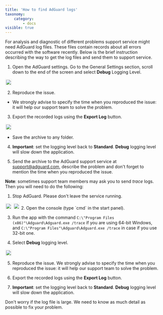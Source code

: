 ```yaml
---
title: 'How to find AdGuard logs'
taxonomy:
    category:
        - docs
visible: true
---
```


For analysis and diagnostic of different problems support service might need AdGuard log files. These files contain records about all errors occurred with the software recently. Below is the brief instruction describing the way to get the log files and send them to support service.

1. Open the AdGuard settings. Go to the General Settings section, scroll down to the end of the screen and select **Debug** Logging Level.

<img src="https://cdn.adguard.com/Adguard/kb/newscreenshots/En/eng_logs_1.png" style="border: 1px solid #efefef; max-width: 650px; padding: 2px;">

2. Reproduce the issue. 
- We strongly advise to specify the time when you reproduced the issue: it will help our support team to solve the problem.

3. Export the recorded logs using the **Export Log** button.

<img src="https://cdn.adguard.com/Adguard/kb/newscreenshots/En/eng_logs_2.png" style="border: 1px solid #efefef; max-width: 650px; padding: 2px;">

- Save the archive to any folder.

4. **Important**: set the logging level back to **Standard**. **Debug** logging level will slow down the application.

5. Send the archive to the AdGuard support service at support@adguard.com, describe the problem and don't forget to mention the time when you reproduced the issue.

<a id="trace-logs"></a>
**Note**: sometimes support team members may ask you to send *trace* logs. Then you will need to do the following:

1. Stop AdGuard. Please don't leave the service running.

<img src="https://cdn.adguard.com/Adguard/kb/newscreenshots/En/eng_logs_3.png" style="border: 1px solid #efefef; max-width: 350px; padding: 2px;">
<img src="https://cdn.adguard.com/Adguard/kb/newscreenshots/En/eng_logs_4.png" style="border: 1px solid #efefef; max-width: 350px; padding: 2px;">
2. Open the console (type `cmd` in the start panel).

3. Run the app with the command `C:\"Program Files (x86)"\Adguard\Adguard.exe /trace` if you are using 64-bit Windows, and `C:\"Program Files"\Adguard\Adguard.exe /trace` in case if you use 32-bit one.

4. Select **Debug** logging level.

<img src="https://cdn.adguard.com/Adguard/kb/newscreenshots/En/eng_logs_5.png" style="border: 1px solid #efefef; max-width: 650px; padding: 2px;">

5. Reproduce the issue. We strongly advise to specify the time when you reproduced the issue: it will help our support team to solve the problem.

6. Export the recorded logs using the **Export Log** button.

7.  **Important**: set the logging level back to **Standard**. **Debug** logging level will slow down the application.

Don't worry if the log file is large. We need to know as much detail as possible to fix your problem.
